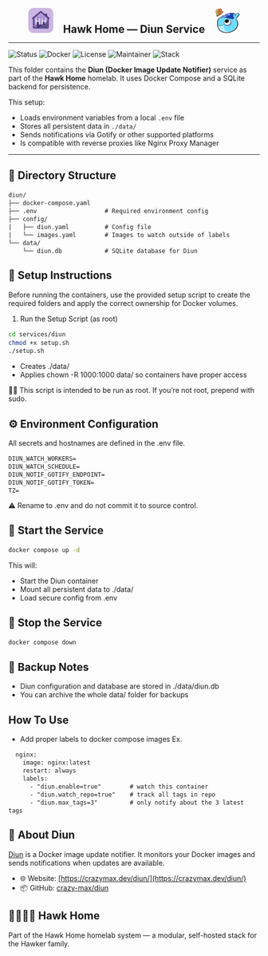 <p align="center">
    <img src="../../../assets/img/hhlogo.png" alt="Hawk Home Logo" width="50" style="border-radius: 10px;" />
    &nbsp;&nbsp;&nbsp;
    <strong style="font-size: 1.5em;">Hawk Home — Diun Service</strong>
    &nbsp;&nbsp;&nbsp;
    <img src="../../../assets/img/diun-logo.png" alt="Diun Logo" width="50" style="border-radius: 12px;" />
</p>

---

![Status](https://img.shields.io/badge/status-active-success?style=flat-square)
![Docker](https://img.shields.io/badge/docker-ready-blue?style=flat-square)
![License](https://img.shields.io/badge/license-private-lightgrey?style=flat-square)
![Maintainer](https://img.shields.io/badge/maintainer-HawkerFamily-purple?style=flat-square)
![Stack](https://img.shields.io/badge/stack-Core-orange?style=flat-square)

This folder contains the **Diun (Docker Image Update Notifier)** service as part of the **Hawk Home** homelab. It uses Docker Compose and a SQLite backend for persistence.

This setup:
- Loads environment variables from a local `.env` file
- Stores all persistent data in `./data/`
- Sends notifications via Gotify or other supported platforms
- Is compatible with reverse proxies like Nginx Proxy Manager

---

## 📁 Directory Structure

```plaintext
diun/
├── docker-compose.yaml
├── .env                   # Required environment config
├── config/
|   ├── diun.yaml          # Config file
|   └── images.yaml        # Images to watch outside of labels
└── data/
    └── diun.db            # SQLite database for Diun
```

## 🔧 Setup Instructions

Before running the containers, use the provided setup script to create the required folders and apply the correct ownership for Docker volumes.

1. Run the Setup Script (as root)

```bash
cd services/diun
chmod +x setup.sh
./setup.sh
```
- Creates ./data/</br>
- Applies chown -R 1000:1000 data/ so containers have proper access

🧑‍💻 This script is intended to be run as root. If you’re not root, prepend with sudo.

## ⚙️ Environment Configuration

All secrets and hostnames are defined in the .env file.

```env
DIUN_WATCH_WORKERS=
DIUN_WATCH_SCHEDULE=
DIUN_NOTIF_GOTIFY_ENDPOINT=
DIUN_NOTIF_GOTIFY_TOKEN=
TZ=
```
⚠️ Rename to .env and do not commit it to source control.

## 🚀 Start the Service

```bash
docker compose up -d
```
This will:

- Start the Diun container</br>
- Mount all persistent data to ./data/</br>
- Load secure config from .env</br>

## 🛑 Stop the Service
```bash
docker compose down
```

## 🔄 Backup Notes
- Diun configuration and database are stored in ./data/diun.db
- You can archive the whole data/ folder for backups

## How To Use
- Add proper labels to docker compose images Ex.
``` plaintext
  nginx:
    image: nginx:latest
    restart: always
    labels:
      - "diun.enable=true"        # watch this container
      - "diun.watch_repo=true"    # track all tags in repo
      - "diun.max_tags=3"         # only notify about the 3 latest tags
```

## 🧠 About Diun

[Diun](https://crazymax.dev/diun/) is a Docker image update notifier. It monitors your Docker images and sends notifications when updates are available.

- 🌐 Website: [https://crazymax.dev/diun/](https://crazymax.dev/diun/)
- 📦 GitHub: [crazy-max/diun](https://github.com/crazy-max/diun)

## 👨‍👩‍👧‍👦 Hawk Home

Part of the Hawk Home homelab system — a modular, self-hosted stack for the Hawker family.